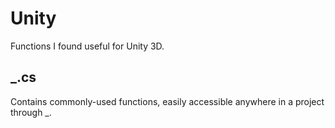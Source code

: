 # Unity
Functions I found useful for Unity 3D.
## _.cs
Contains commonly-used functions, easily accessible anywhere in a project through _.
<!--stackedit_data:
eyJoaXN0b3J5IjpbMTQ0NzAyOTU1NSwtMTA1NzAxMzg4Nl19
-->